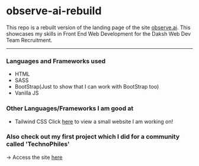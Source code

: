 # observe-ai-rebuild
This repo is a rebuilt version of the landing page of the site <a href="https://www.observe.ai/">observe.ai</a>. This showcases my skills in Front End Web Development for the Daksh Web Dev Team Recruitment.
<hr />

### Languages and Frameworks used
- HTML
- SASS
- BootStrap(Just to show that I can work with BootStrap too)
- Vanilla JS

### Other Languages/Frameworks I am good at
- Tailwind CSS Click <a href="https://vishcomestrue.github.io/basic-CV-web-template/">here</a> to view a small website I am working on!

### Also check out my first project which I did for a community called 'TechnoPhiles'

 -> Access the site <a href="https://technophilestestingserver.netlify.app/">here</a>